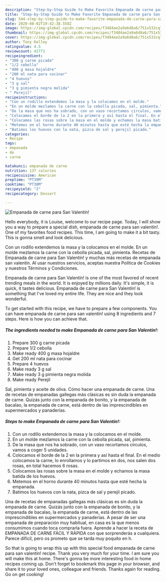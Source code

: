 ```yaml
---
description: "Step-by-Step Guide to Make Favorite Empanada de carne para San Valentín!"
title: "Step-by-Step Guide to Make Favorite Empanada de carne para San Valentín!"
slug: 544-step-by-step-guide-to-make-favorite-empanada-de-carne-para-san-valentin
date: 2020-08-02T19:42:38.558Z
image: https://img-global.cpcdn.com/recipes/f3484ae2a9a6d8a6/751x532cq70/empanada-de-carne-para-san-valentin-foto-principal.jpg
thumbnail: https://img-global.cpcdn.com/recipes/f3484ae2a9a6d8a6/751x532cq70/empanada-de-carne-para-san-valentin-foto-principal.jpg
cover: https://img-global.cpcdn.com/recipes/f3484ae2a9a6d8a6/751x532cq70/empanada-de-carne-para-san-valentin-foto-principal.jpg
author: Tony Kelley
ratingvalue: 4.5
reviewcount: 42771
recipeingredient:
- "300 g carne picada"
- "1/2 cebolla"
- "400 g masa hojaldre"
- "200 ml nata para cocinar"
- "4 huevos"
- "3 g sal"
- "3 g pimienta negra molida"
- " Perejil"
recipeinstructions:
- "Con un rodillo extendemos la masa y la colocamos en el molde."
- "En un molde mezlamos la carne con la cebolla picada, sal, pimienta."
- "De la masa que nos ha sobrado, con un vaso recortamos círculos, vamos a coger 5 unidades."
- "Colocamos el borde de la 2 en la primera y así hasta el final. En el medio colocamos la carne, lo enrollamos y lo partimos en dos, nos salen dos rosas, en total hacemos 6 rosas."
- "Colocamos las rosas sobre la masa en el molde y echamos la masa batida de los huevos."
- "Metemos en el horno durante 40 minutos hasta que esté hecha la empanada."
- "Batimos los huevos con la nata, pizca de sal y perejil picado."
categories:
- Recipe
tags:
- empanada
- de
- carne

katakunci: empanada de carne 
nutrition: 137 calories
recipecuisine: American
preptime: "PT39M"
cooktime: "PT30M"
recipeyield: "2"
recipecategory: Dessert

---
```



![Empanada de carne para San Valentín!](https://img-global.cpcdn.com/recipes/f3484ae2a9a6d8a6/751x532cq70/empanada-de-carne-para-san-valentin-foto-principal.jpg)

Hello everybody, it is Louise, welcome to our recipe page. Today, I will show you a way to prepare a special dish, empanada de carne para san valentín!. One of my favorites food recipes. This time, I am going to make it a bit tasty. This is gonna smell and look delicious.

Con un rodillo extendemos la masa y la colocamos en el molde. En un molde mezlamos la carne con la cebolla picada, sal, pimienta. Recetas de Empanada de carne para San Valentín! y muchas más recetas de empanada san valentín. Al usar nuestros servicios, aceptas nuestra Política de Cookies y nuestros Términos y Condiciones.

Empanada de carne para San Valentín! is one of the most favored of recent trending meals in the world. It is enjoyed by millions daily. It's simple, it is quick, it tastes delicious. Empanada de carne para San Valentín! is something that I've loved my entire life. They are nice and they look wonderful.


To get started with this recipe, we have to prepare a few components. You can have empanada de carne para san valentín! using 8 ingredients and 7 steps. Here is how you can achieve that.

<!--inarticleads1-->

##### The ingredients needed to make Empanada de carne para San Valentín!:

1. Prepare 300 g carne picada
1. Prepare 1/2 cebolla
1. Make ready 400 g masa hojaldre
1. Get 200 ml nata para cocinar
1. Prepare 4 huevos
1. Make ready 3 g sal
1. Make ready 3 g pimienta negra molida
1. Make ready  Perejil


Sal, pimienta y aceite de oliva. Cómo hacer una empanada de carne. Una de recetas de empanadas gallegas más clásicas es sin duda la empanada de carne. Quizás junto con la empanada de bonito, y la empanada de bacalao, la empanada de carne, está dentro de las imprescindibles en supermercados y panaderías. 

<!--inarticleads2-->

##### Steps to make Empanada de carne para San Valentín!:

1. Con un rodillo extendemos la masa y la colocamos en el molde.
1. En un molde mezlamos la carne con la cebolla picada, sal, pimienta.
1. De la masa que nos ha sobrado, con un vaso recortamos círculos, vamos a coger 5 unidades.
1. Colocamos el borde de la 2 en la primera y así hasta el final. En el medio colocamos la carne, lo enrollamos y lo partimos en dos, nos salen dos rosas, en total hacemos 6 rosas.
1. Colocamos las rosas sobre la masa en el molde y echamos la masa batida de los huevos.
1. Metemos en el horno durante 40 minutos hasta que esté hecha la empanada.
1. Batimos los huevos con la nata, pizca de sal y perejil picado.


Una de recetas de empanadas gallegas más clásicas es sin duda la empanada de carne. Quizás junto con la empanada de bonito, y la empanada de bacalao, la empanada de carne, está dentro de las imprescindibles en supermercados y panaderías. A pesar de ser una empanada de preparación muy habitual, en casa es la que menos consumimos cuando toca comprarla fuera. Aprende a hacer la receta de EMPANADA DE CARNE FÁCIL Y RÁPIDA con que sorprenderás a cualquiera. Parece difícil, pero os prometo que se tarda muy poquito en h. 

So that is going to wrap this up with this special food empanada de carne para san valentín! recipe. Thank you very much for your time. I am sure you will make this at home. There's gonna be more interesting food in home recipes coming up. Don't forget to bookmark this page in your browser, and share it to your loved ones, colleague and friends. Thanks again for reading. Go on get cooking!
